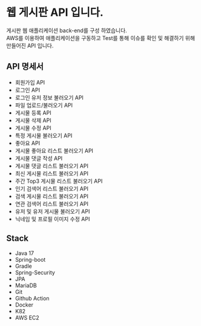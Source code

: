 # 웹 게시판 API 입니다.
게시판 웹 애플리케이션 back-end를 구성 하였습니다.\
AWS를 이용하여 애플리케이션을 구동하고 Test를 통해 이슈를 확인 및 해결하기 위해 만들어진 API 입니다.
<br>

## API 명세서

* 회원가입 API  
* 로그인 API  
* 로그인 유저 정보 불러오기 API
* 파일 업로드/불러오기 API
* 게시물 등록 API
* 게시물 삭제 API 
* 게시물 수정 API
* 특정 게시물 불러오기 API
* 좋아요 API
* 게시물 좋아요 리스트 불러오기 API
* 게시물 댓글 작성 API
* 게시물 댓글 리스트 불러오기 API
* 최신 게시물 리스트 불러오기 API
* 주간 Top3 게시물 리스트 불러오기 API
* 인기 검색어 리스트 불러오기 API
* 검색 게시물 리스트 불러오기 API
* 연관 검색어 리스트 불러오기 API
* 유저 및 유저 게시물 불러오기 API
* 닉네임 및 프로필 이미지 수정 API

## Stack
* Java 17
* Spring-boot
* Gradle
* Spring-Security
* JPA
* MariaDB
* Git
* Github Action
* Docker
* K82
* AWS EC2
